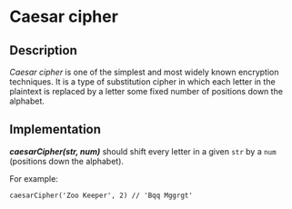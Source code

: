 # Caesar cipher

## Description

_Caesar cipher_ is one of the simplest and most widely known encryption techniques. It is a type of substitution cipher in which each letter in the plaintext is replaced by a letter some fixed number of positions down the alphabet.

## Implementation

**_caesarCipher(str, num)_** should shift every letter in a given ```str``` by a ```num``` (positions down the alphabet).

For example:

```
caesarCipher('Zoo Keeper', 2) // 'Bqq Mggrgt'
```
